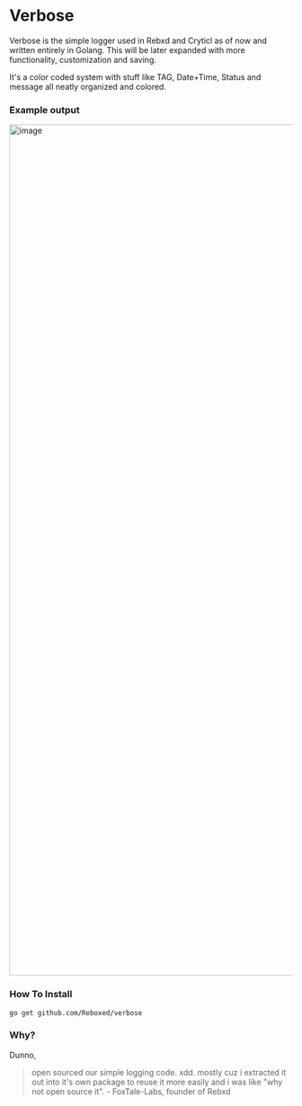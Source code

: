 # Verbose
Verbose is the simple logger used in Rebxd and Cryticl as of now and written entirely in Golang.
This will be later expanded with more functionality, customization and saving.

It's a color coded system with stuff like TAG, Date+Time, Status and message all neatly organized and colored.

### Example output

<img width="1514" alt="image" src="https://github.com/user-attachments/assets/96a22eb9-201f-4f5f-8c80-26c86e5aaf50" />


### How To Install

```
go get github.com/Reboxed/verbose
```

### Why?

Dunno,
> open sourced our simple logging code. xdd. mostly cuz i extracted it out into it's own package to reuse it more easily and i was like "why not open source it".
> \- FoxTale-Labs, founder of Rebxd
